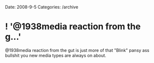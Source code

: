 Date: 2008-9-5
Categories: /archive

# ! '@1938media reaction from the g...'

@1938media reaction from the gut is just more of that "Blink" pansy ass bullshit you new media types are always on about.

